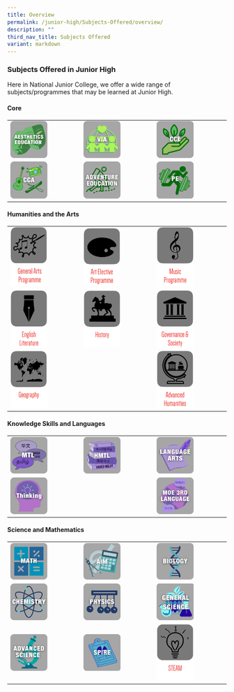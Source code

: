 ```yaml
---
title: Overview
permalink: /junior-high/Subjects-Offered/overview/
description: ""
third_nav_title: Subjects Offered
variant: markdown
---
```

### Subjects Offered in Junior High 

Here in National Junior College, we offer a wide range of subjects/programmes that may be learned at Junior High.

#### Core

|  |  |  |
|---|---|---|
| <a href="https://moe-nationaljc-staging.netlify.app/junior-high/subjects-offered/overview/"><img src="/images/Subjects Offered/aeseducation.png" style="width:55%"></a> | <img src="/images/Subjects Offered/via-jh.png" style="width:55%"> | <a href="https://moe-nationaljc-staging.netlify.app/character/overview/"><img src="/images/Subjects Offered/cce-jh.png" style="width:55%"></a> |
| <a href="https://moe-nationaljc-staging.netlify.app/co-curricular-activities/overview/"><img src="/images/Subjects Offered/cca-jh.png" style="width:55%"></a> |<img src="/images/Subjects Offered/adveducation.png" style="width:55%">  | <a href="https://moe-nationaljc-staging.netlify.app/junior-high/subjects-offered/physical-education"><img src="/images/Subjects Offered/phyeducation.png" style="width:55%"></a> |

#### Humanities and the Arts

|  |  |  |
|---|---|---|
| <a href="https://moe-nationaljc-staging.netlify.app/junior-high/subjects-offered/overview/"><img src="/images/a6.png" style="width:55%"></a> | <a href="https://moe-nationaljc-staging.netlify.app/art-elective-programme/junior-high-aep"><img src="/images/a7.png" style="width:55%"></a> | <a href="https://moe-nationaljc-staging.netlify.app/music-elective-programme/"><img src="/images/a8.png" style="width:55%"></a> |
| <a href="https://moe-nationaljc-staging.netlify.app/junior-high/subjects-offered/overview/"><img src="/images/a9.png" style="width:55%"></a> | <a href="https://moe-nationaljc-staging.netlify.app/junior-high/subjects-offered/junior-high-history-curriculum"><img src="/images/a10.png" style="width:55%"></a> | <a href="https://moe-nationaljc-staging.netlify.app/junior-high/subjects-offered/governance-and-society"><img src="/images/a11.png" style="width:55%"></a> |
| <a href="https://moe-nationaljc-staging.netlify.app/junior-high/subjects-offered/geography"><img src="/images/a12.png" style="width:55%"></a> |  | <a href="https://moe-nationaljc-staging.netlify.app/junior-high/subjects-offered/advanced-humanities"><img src="/images/a13.png" style="width:55%"></a> |

#### Knowledge Skills and Languages

|  |  |  |
|---|---|---|
| <a href="https://moe-nationaljc-staging.netlify.app/junior-high/subjects-offered/mother-tongue"><img src="/images/Subjects Offered/mtl-jh.png" style="width:55%"></a> | <a href="https://moe-nationaljc-staging.netlify.app/junior-high/subjects-offered/overview/"><img src="/images/Subjects Offered/highermtl.png" style="width:55%"></a> | <a href="https://moe-nationaljc-staging.netlify.app/junior-high/subjects-offered/language-arts"><img src="/images/Subjects Offered/languagearts.png" style="width:55%"></a> |
| <a href="https://moe-nationaljc-staging.netlify.app/junior-high/subjects-offered/thinking"><img src="/images/Subjects Offered/thinking.png" style="width:55%"></a> |  | <a href="https://moe-nationaljc-staging.netlify.app/junior-high/subjects-offered/overview/"><img src="/images/Subjects Offered/moe3rdlang.png" style="width:55%"></a> |

#### Science and Mathematics

|  |  |  |
|---|---|---|
| <a href="https://moe-nationaljc-staging.netlify.app/junior-high/subjects-offered/junior-high-mathematics"><img src="/images/Subjects Offered/mathematics.png" style="width:55%"></a> | <a href="https://moe-nationaljc-staging.netlify.app/junior-high/subjects-offered/advanced-inquiry-in-mathematics"><img src="/images/Subjects Offered/aim-jh.png" style="width:55%"></a> | <a href="https://moe-nationaljc-staging.netlify.app/junior-high/subjects-offered/biology"><img src="/images/Subjects Offered/biology.png" style="width:55%"></a> |
| <a href="https://moe-nationaljc-staging.netlify.app/junior-high/subjects-offered/chemistry"><img src="/images/Subjects Offered/chemistry.png" style="width:55%"></a> | <a href="https://moe-nationaljc-staging.netlify.app/junior-high/subjects-offered/physics"><img src="/images/Subjects Offered/physics.png" style="width:55%"></a> | <a href="https://moe-nationaljc-staging.netlify.app/junior-high/subjects-offered/overview/"><img src="/images/Subjects Offered/generalscience.png" style="width:55%"></a> |
| <a href="https://moe-nationaljc-staging.netlify.app/junior-high/subjects-offered/advanced-sciences/"><img src="/images/Subjects Offered/advscience.png" style="width:55%"></a> | <a href="https://moe-nationaljc-staging.netlify.app/research-at-njc/special-programme-in-inquiry-and-research"><img src="/images/Subjects Offered/spire-blue.png" style="width:55%"></a> | <a href="https://moe-nationaljc-staging.netlify.app/junior-high/subjects-offered/steam"><img src="/images/a27.png" style="width:55%"></a> |